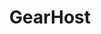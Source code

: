 ---
facebook: https://facebook.com/gearhost
git: https://github.com/gearhost
logohandle: gearhost
sort: gearhost
title: GearHost
twitter: https://x.com/gearhost
website: https://www.gearhost.com/
---